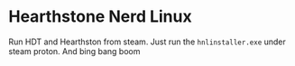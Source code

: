 # Hearthstone Nerd Linux

Run HDT and Hearthston from steam. Just run the `hnlinstaller.exe` under steam proton. And bing bang boom
